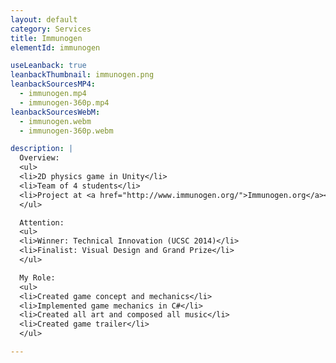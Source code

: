 ```yaml
---
layout: default
category: Services
title: Immunogen
elementId: immunogen

useLeanback: true
leanbackThumbnail: immunogen.png
leanbackSourcesMP4: 
  - immunogen.mp4
  - immunogen-360p.mp4
leanbackSourcesWebM: 
  - immunogen.webm
  - immunogen-360p.webm

description: |
  Overview:
  <ul>
  <li>2D physics game in Unity</li>
  <li>Team of 4 students</li>
  <li>Project at <a href="http://www.immunogen.org/">Immunogen.org</a></li>
  </ul>

  Attention:
  <ul>
  <li>Winner: Technical Innovation (UCSC 2014)</li>
  <li>Finalist: Visual Design and Grand Prize</li>
  </ul>

  My Role:
  <ul>
  <li>Created game concept and mechanics</li>
  <li>Implemented game mechanics in C#</li>
  <li>Created all art and composed all music</li>
  <li>Created game trailer</li>
  </ul>

---
```

